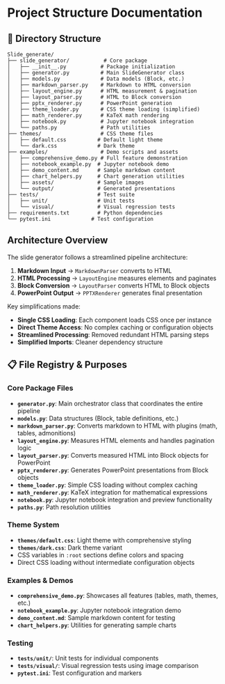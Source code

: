 # Project Structure Documentation

## 📁 Directory Structure

```
Slide_generate/
├── slide_generator/           # Core package
│   ├── __init__.py           # Package initialization
│   ├── generator.py          # Main SlideGenerator class
│   ├── models.py             # Data models (Block, etc.)
│   ├── markdown_parser.py    # Markdown to HTML conversion
│   ├── layout_engine.py      # HTML measurement & pagination
│   ├── layout_parser.py      # HTML to Block conversion
│   ├── pptx_renderer.py      # PowerPoint generation
│   ├── theme_loader.py       # CSS theme loading (simplified)
│   ├── math_renderer.py      # KaTeX math rendering
│   ├── notebook.py           # Jupyter notebook integration
│   └── paths.py              # Path utilities
├── themes/                   # CSS theme files
│   ├── default.css          # Default light theme
│   └── dark.css             # Dark theme
├── examples/                 # Demo scripts and assets
│   ├── comprehensive_demo.py # Full feature demonstration
│   ├── notebook_example.py  # Jupyter notebook demo
│   ├── demo_content.md      # Sample markdown content
│   ├── chart_helpers.py     # Chart generation utilities
│   ├── assets/              # Sample images
│   └── output/              # Generated presentations
├── tests/                   # Test suite
│   ├── unit/                # Unit tests
│   └── visual/              # Visual regression tests
├── requirements.txt         # Python dependencies
└── pytest.ini             # Test configuration
```

## **Architecture Overview**

The slide generator follows a streamlined pipeline architecture:

1. **Markdown Input** → `MarkdownParser` converts to HTML
2. **HTML Processing** → `LayoutEngine` measures elements and paginates
3. **Block Conversion** → `LayoutParser` converts HTML to Block objects
4. **PowerPoint Output** → `PPTXRenderer` generates final presentation

Key simplifications made:
- **Single CSS Loading**: Each component loads CSS once per instance
- **Direct Theme Access**: No complex caching or configuration objects
- **Streamlined Processing**: Removed redundant HTML parsing steps
- **Simplified Imports**: Cleaner dependency structure

## 📋 File Registry & Purposes

### Core Package Files

- **`generator.py`**: Main orchestrator class that coordinates the entire pipeline
- **`models.py`**: Data structures (Block, table definitions, etc.)
- **`markdown_parser.py`**: Converts markdown to HTML with plugins (math, tables, admonitions)
- **`layout_engine.py`**: Measures HTML elements and handles pagination logic
- **`layout_parser.py`**: Converts measured HTML into Block objects for PowerPoint
- **`pptx_renderer.py`**: Generates PowerPoint presentations from Block objects
- **`theme_loader.py`**: Simple CSS loading without complex caching
- **`math_renderer.py`**: KaTeX integration for mathematical expressions
- **`notebook.py`**: Jupyter notebook integration and preview functionality
- **`paths.py`**: Path resolution utilities

### Theme System

- **`themes/default.css`**: Light theme with comprehensive styling
- **`themes/dark.css`**: Dark theme variant
- CSS variables in `:root` sections define colors and spacing
- Direct CSS loading without intermediate configuration objects

### Examples & Demos

- **`comprehensive_demo.py`**: Showcases all features (tables, math, themes, etc.)
- **`notebook_example.py`**: Jupyter notebook integration demo
- **`demo_content.md`**: Sample markdown content for testing
- **`chart_helpers.py`**: Utilities for generating sample charts

### Testing

- **`tests/unit/`**: Unit tests for individual components
- **`tests/visual/`**: Visual regression tests using image comparison
- **`pytest.ini`**: Test configuration and markers 